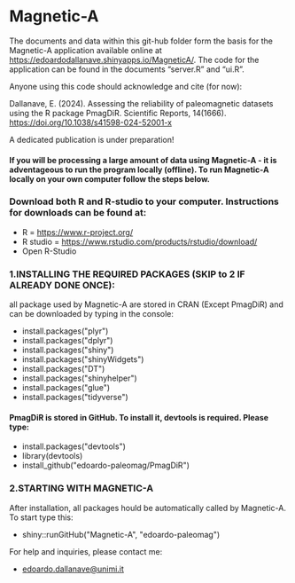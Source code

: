 # Magnetic-A

The documents and data within this git-hub folder form the basis for the Magnetic-A application available online at https://edoardodallanave.shinyapps.io/MagneticA/. The code for the application can be found in the documents “server.R” and “ui.R”. 

Anyone using this code should acknowledge and cite (for now):

Dallanave, E. (2024). Assessing the reliability of paleomagnetic datasets using the R package PmagDiR. Scientific Reports, 14(1666). https://doi.org/10.1038/s41598-024-52001-x

A dedicated publication is under preparation!

#### If you will be processing a large amount of data using Magnetic-A - it is adventageous to run the program locally (offline). To run Magnetic-A locally on your own computer follow the steps below.

### Download both R and R-studio to your computer. Instructions for downloads can be found at:
* R = https://www.r-project.org/
* R studio = https://www.rstudio.com/products/rstudio/download/
* Open R-Studio

### 1.INSTALLING THE REQUIRED PACKAGES (SKIP to 2 IF ALREADY DONE ONCE): 
all package used by Magnetic-A are stored in CRAN (Except PmagDiR) and can be downloaded by typing in the console:

* install.packages("plyr")
* install.packages("dplyr")
* install.packages("shiny")
* install.packages("shinyWidgets")
* install.packages("DT")
* install.packages("shinyhelper")
* install.packages("glue")
* install.packages("tidyverse")
  
#### PmagDiR is stored in GitHub. To install it, devtools is required. Please type:

* install.packages("devtools")
* library(devtools)
* install_github("edoardo-paleomag/PmagDiR")

### 2.STARTING WITH MAGNETIC-A

After installation, all packages hould be automatically called by Magnetic-A. To start type this:

* shiny::runGitHub("Magnetic-A", "edoardo-paleomag")

For help and inquiries, please contact me: 

* edoardo.dallanave@unimi.it


